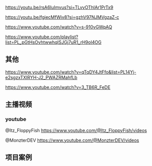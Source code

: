 https://youtu.be/rsA6IuImvus?si=TLvvOThlAr1PrTx9

https://youtu.be/fgiecMfWiv8?si=gzhV97NJMVgzaZ-c

https://www.youtube.com/watch?v=s-910vGWpAQ

https://www.youtube.com/playlist?list=PL_pGtHsOvhtwwhqISJGj7uR1_rH9ol4OG


## 其他

https://www.youtube.com/watch?v=qTqDY4JtFfo&list=PL14Yj-e2sgzxTXIRYH-J2_PWAZRMahfLb

https://www.youtube.com/watch?v=3_TB6R_FeDE


## 主播视频
### youtube

@Itz_FloppyFish
https://www.youtube.com/@Itz_FloppyFish/videos

@MonzterDEV
https://www.youtube.com/@MonzterDEV/videos


## 项目案例